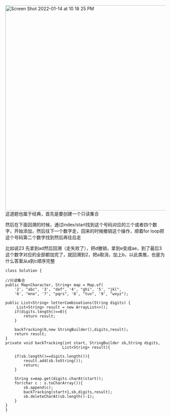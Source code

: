 
<img width="644" alt="Screen Shot 2022-01-14 at 10 18 25 PM" src="https://user-images.githubusercontent.com/59748598/149611512-c370c512-784a-4496-9992-daa5e7f9ca9b.png">
这道题也属于经典，首先是要创建一个只读集合

然后在下面回溯的时候，通过index/start找到这个号码对应的三个或者四个数字，开始添加，然后往下一个数字走，回来的时候撤销这个操作，顺着for loop把这个号码第二个数字找到然后再往后走

比如说23 先拿到ad然后回溯（走失败了），把d撤销，拿到e变成ae，到了最后3这个数字对应的全部都加完了，就回溯到2，把a取消，加上b，以此类推，也是为什么答案从a到c顺序完整



```` 
class Solution {

//只读集合
public Map<Character, String> map = Map.of(
    '2', "abc", '3', "def", '4', "ghi", '5', "jkl", 
    '6', "mno", '7', "pqrs", '8', "tuv", '9', "wxyz");

public List<String> letterCombinations(String digits) {
     List<String> result = new ArrayList<>();
    if(digits.length()==0){
        return result;
    }
    
    backTracking(0,new StringBuilder(),digits,result);
    return result;
}
private void backTracking(int start, StringBuilder sb,String digits,
                         List<String> result){
   
    if(sb.length()==digits.length()){
        result.add(sb.toString());
        return;
    }
    
    String s=map.get(digits.charAt(start));
    for(char c : s.toCharArray()){
        sb.append(c);
        backTracking(start+1,sb,digits,result);
        sb.deleteCharAt(sb.length()-1);
    }
}
}
````






